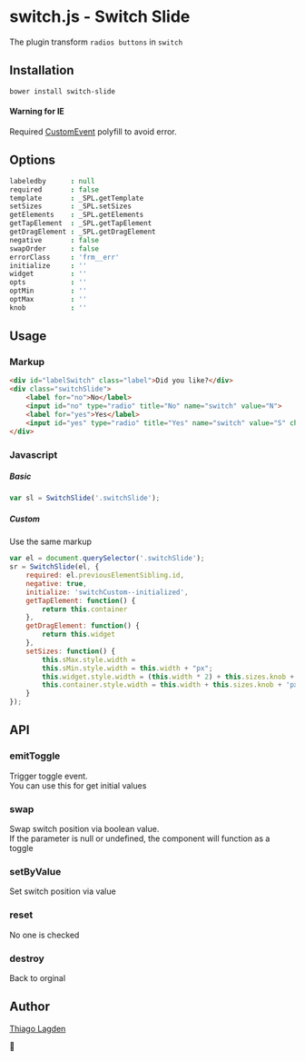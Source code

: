switch.js - Switch Slide
========================

The plugin transform `radios buttons` in `switch`

## Installation

    bower install switch-slide

#### Warning for IE

Required [CustomEvent](https://developer.mozilla.org/en-US/docs/Web/API/CustomEvent#Polyfill) polyfill to avoid error.

## Options

```Coffee
labeledby      : null
required       : false
template       : _SPL.getTemplate
setSizes       : _SPL.setSizes
getElements    : _SPL.getElements
getTapElement  : _SPL.getTapElement
getDragElement : _SPL.getDragElement
negative       : false
swapOrder      : false
errorClass     : 'frm__err'
initialize     : ''
widget         : ''
opts           : ''
optMin         : ''
optMax         : ''
knob           : ''
```

## Usage

### Markup

```html
<div id="labelSwitch" class="label">Did you like?</div>
<div class="switchSlide">
    <label for="no">No</label>
    <input id="no" type="radio" title="No" name="switch" value="N">
    <label for="yes">Yes</label>
    <input id="yes" type="radio" title="Yes" name="switch" value="S" checked>
</div>
```

### Javascript

##### Basic

```javascript
var sl = SwitchSlide('.switchSlide');
```

##### Custom

Use the same markup

```javascript
var el = document.querySelector('.switchSlide');
sr = SwitchSlide(el, {
    required: el.previousElementSibling.id,
    negative: true,
    initialize: 'switchCustom--initialized',
    getTapElement: function() {
        return this.container
    },
    getDragElement: function() {
        return this.widget
    },
    setSizes: function() {
        this.sMax.style.width =
        this.sMin.style.width = this.width + "px";
        this.widget.style.width = (this.width * 2) + this.sizes.knob + 'px'
        this.container.style.width = this.width + this.sizes.knob + 'px'
    }
});
```

## API

### emitToggle

Trigger toggle event.  
You can use this for get initial values

### swap

Swap switch position via boolean value.  
If the parameter is null or undefined, the component will function as a toggle

### setByValue

Set switch position via value

### reset

No one is checked

### destroy

Back to orginal

## Author

[Thiago Lagden](https://github.com/lagden)

:beers:
